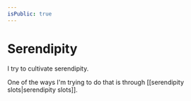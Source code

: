 ```yaml
---
isPublic: true
---
```


# Serendipity

I try to cultivate serendipity.

One of the ways I'm trying to do that is through [[serendipity slots|serendipity slots]].